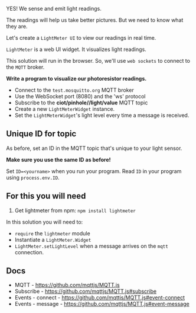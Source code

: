 YES! We sense and emit light readings.

The readings will help us take better pictures. But we need to know what they are.

Let's create a `LightMeter UI` to view our readings in real time.

`LightMeter` is a web UI widget. It visualizes light readings.

This solution will run in the browser. So, we'll use `web sockets` to connect to the `MQTT` broker.

__Write a program to visualize our photoresistor readings.__

- Connect to the `test.mosquitto.org` MQTT broker
- Use the WebSocket port (8080) and the 'ws' protocol
- Subscribe to the **ciot/pinhole/<your-id>/light/value** MQTT topic
- Create a new `LightMeterWidget` instance.
- Set the `LightMeterWidget`'s light level every time a message is received.

## Unique ID for topic

As before, set an ID in the MQTT topic that's unique to your light sensor.

**Make sure you use the same ID as before!**

Set `ID=<yourname>` when you run your program. Read `ID` in your program using `process.env.ID`.

## For this you will need

1. Get lightmeter from npm: `npm install lightmeter`

In this solution you will need to:

- `require` the `lightmeter` module
- Instantiate a `LightMeter.Widget`
- `LightMeter.setLightLevel` when a message arrives on the `mqtt` connection.

## Docs

- MQTT - https://github.com/mqttjs/MQTT.js
- Subscribe - https://github.com/mqttjs/MQTT.js#subscribe
- Events - connect - https://github.com/mqttjs/MQTT.js#event-connect
- Events - message - https://github.com/mqttjs/MQTT.js#event-message
